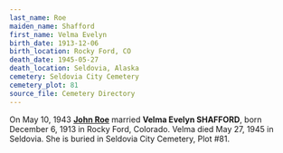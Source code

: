 ```yaml
---
last_name: Roe
maiden_name: Shafford
first_name: Velma Evelyn
birth_date: 1913-12-06
birth_location: Rocky Ford, CO
death_date: 1945-05-27
death_location: Seldovia, Alaska
cemetery: Seldovia City Cemetery
cemetery_plot: 81
source_file: Cemetery Directory
---
```


On May 10, 1943 [**John Roe**](./Roe_John.md) married **Velma Evelyn SHAFFORD**, born
December 6, 1913 in Rocky Ford, Colorado. Velma died May 27, 1945 in
Seldovia. She is buried in Seldovia City Cemetery, Plot #81.

